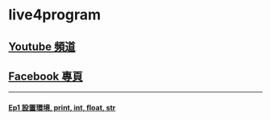 # live4program

## [Youtube 頻道](http://live.ursaga.com)
## [Facebook 專頁](https://www.facebook.com/live4program/)

________________________________________
#### [Ep1 設置環境, print, int, float, str](https://www.youtube.com/watch?v=kWicoSZ5UY4)
